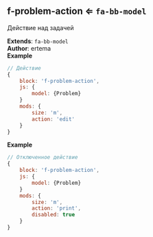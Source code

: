 <a name="module_f-problem-action"></a>

## f-problem-action ⇐ <code>fa-bb-model</code>
Действие над задачей

**Extends**: <code>fa-bb-model</code>  
**Author**: ertema  
**Example**  
```js
// Действие
{
    block: 'f-problem-action',
    js: {
        model: {Problem}
    }
    mods: {
        size: 'm',
        action: 'edit'
    }
}
```
**Example**  
```js
// Отключенное действие
{
    block: 'f-problem-action',
    js: {
        model: {Problem}
    }
    mods: {
        size: 'm',
        action: 'print',
        disabled: true
    }
}
```
